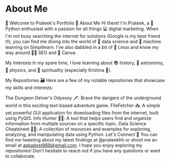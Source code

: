# About Me

🌟 Welcome to Prateek's Portfolio 🌟
About Me
Hi there! I'm Prateek, a 🐍 Python enthusiast with a passion for all things 💻 digital marketing. When I'm not busy searching the internet for solutions (Google is my best friend 🤓), you can find me diving into the world of 🧠 data science and 🤖 machine learning on Simplilearn. I've also dabbled in a bit of 🐧 Linux and know my way around 🕵️‍♂️ SEO and 🎨 Canva.

My Interests
In my spare time, I love learning about 📚 history, 🌌 astronomy, 🔬 physics, and 🙏 spirituality (especially Krishna 🙏).

My Repositories 🗃
Here are a few of my notable repositories that showcase my skills and interests:

The Dungeon Delver's Odyssey 🗡️: Brave the dangers of the underground world in this exciting text-based adventure game.
FileFetcher 📥: A simple yet powerful GUI application for downloading files from the internet, built using PyQt5.
Info Hunter 🕵️‍♀️: A tool that helps users find and organize information from multiple sources on a specific topic.
Data Science Cheatsheet 🧑‍💼: A collection of resources and examples for exploring, analyzing, and manipulating data using Python.
Let's Connect 🤝
You can find me tweeting about my latest findings at @prateekhh or shoot me an email at apkadost888@gmail.com. I hope you enjoy exploring my repositories! Don't hesitate to reach out if you have any questions or want to collaborate.
